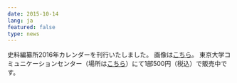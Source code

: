 ```yaml
---
date: 2015-10-14
lang: ja
featured: false
type: news
---
```

史料編纂所2016年カレンダーを刊行いたしました。
画像は<a href="/news/2015/calendar2016.pdf" target="_blank">こちら</a>。
東京大学コミュニケーションセンター（場所は<a href="http://www.u-tokyo.ac.jp/campusmap/cam01_00_24_j.html" target="_blank">こちら</a>）にて1部500円（税込）で販売中です。
